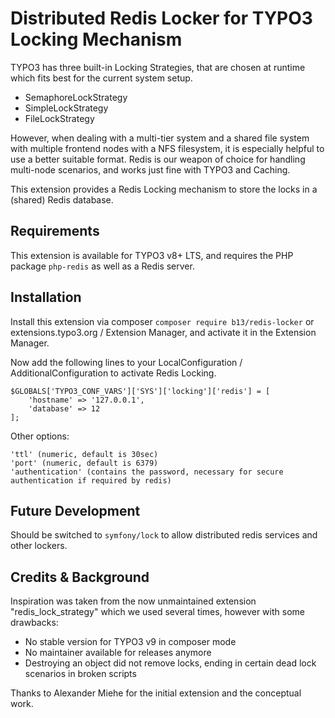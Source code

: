 # Distributed Redis Locker for TYPO3 Locking Mechanism

TYPO3 has three built-in Locking Strategies, that are chosen at runtime which fits best for the current system
setup.

* SemaphoreLockStrategy
* SimpleLockStrategy
* FileLockStrategy

However, when dealing with a multi-tier system and a shared file system with multiple frontend nodes with a NFS
filesystem, it is especially helpful to use a better suitable format. Redis is our weapon of choice for handling
multi-node scenarios, and works just fine with TYPO3 and Caching.

This extension provides a Redis Locking mechanism to store the locks in a (shared) Redis database.

## Requirements

This extension is available for TYPO3 v8+ LTS, and requires the PHP package `php-redis` as well as a Redis server.

## Installation

Install this extension via composer `composer require b13/redis-locker` or extensions.typo3.org / Extension Manager,
and activate it in the Extension Manager.

Now add the following lines to your LocalConfiguration / AdditionalConfiguration to activate Redis Locking.

    $GLOBALS['TYPO3_CONF_VARS']['SYS']['locking']['redis'] = [
        'hostname' => '127.0.0.1',
        'database' => 12
    ];

Other options:

    'ttl' (numeric, default is 30sec)
    'port' (numeric, default is 6379)
    'authentication' (contains the password, necessary for secure authentication if required by redis)

## Future Development

Should be switched to `symfony/lock` to allow distributed redis services and other lockers.

## Credits & Background 

Inspiration was taken from the now unmaintained extension "redis_lock_strategy" which we used several times, however
with some drawbacks:

* No stable version for TYPO3 v9 in composer mode
* No maintainer available for releases anymore
* Destroying an object did not remove locks, ending in certain dead lock scenarios in broken scripts

Thanks to Alexander Miehe for the initial extension and the conceptual work.
